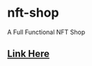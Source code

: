 # nft-shop
A Full Functional NFT Shop 
<br>
<h2><a target="_blank" href="https://nft-shop-seven.vercel.app/"> Link Here </a></h2>
